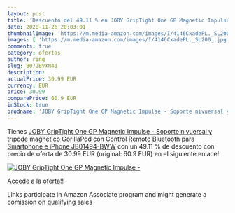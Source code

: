 ```yaml
---
layout: post
title: 'Descuento del 49.11 % en JOBY GripTight One GP Magnetic Impulse -'
date: 2020-11-26 20:03:01
thumbnailImage: 'https://m.media-amazon.com/images/I/4146CxadePL._SL200_.jpg'
images: [ 'https://m.media-amazon.com/images/I/4146CxadePL._SL200_.jpg' ]
comments: true
category: ofertas
author: ring
slug: B072BVXN41
description:
actualPrice: 30.99 EUR
currency: EUR
price: 30.99
comparePrice: 60.9 EUR
inStock: true
prodname: 'JOBY GripTight One GP Magnetic Impulse - Soporte nivuersal y trípode magnético GorillaPod con Control Remoto Bluetooth para Smartphone e iPhone  JB01494-BWW'
---
```


Tienes [JOBY GripTight One GP Magnetic Impulse - Soporte nivuersal y trípode magnético GorillaPod con Control Remoto Bluetooth para Smartphone e iPhone  JB01494-BWW](https://www.amazon.es/dp/B072BVXN41/?tag=tolees-21) con un 49.11 % de descuento con precio de oferta de 30.99 EUR (original: 60.9 EUR) en el siguiente enlace!

[![JOBY GripTight One GP Magnetic Impulse -](https://m.media-amazon.com/images/I/4146CxadePL._SL200_.jpg)](https://www.amazon.es/dp/B072BVXN41/?tag=tolees-21)

[Accede a la oferta!!](https://www.amazon.es/dp/B072BVXN41/?tag=tolees-21)

Links participate in Amazon Associate program and might generate a comission on qualifying sales


